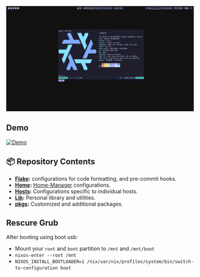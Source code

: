 <!-- markdownlint-disable MD041 MD033 MD013 -->

<div align="center">
<a href="#">
  <img src="./assets/images/desktop.png" alt="neofetch"/>
</a>
</div>

## Demo

[![Demo](https://i3.ytimg.com/vi/dP7b3PzNc_Y/maxresdefault.jpg)](https://www.youtube.com/watch?v=dP7b3PzNc_Y)

## :package: Repository Contents

- **[Flake](./flake):** configurations for code formatting, and pre-commit hooks.
- **[Home](./home):** [Home-Manager](https://github.com/nix-community/home-manager) configurations.
- **[Hosts](./hosts):** Configurations specific to individual hosts.
- **[Lib](./lib):** Personal library and utilities.
- **[pkgs](./pkgs):** Customized and additional packages.

## Rescure Grub

After booting using boot usb:

- Mount your `root` and `boot` partition to `/mnt` and `/mnt/boot`
- `nixos-enter --root /mnt`
- `NIXOS_INSTALL_BOOTLOADER=1 /nix/var/nix/profiles/system/bin/switch-to-configuration boot`
